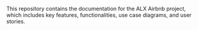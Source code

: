 This repository contains the documentation for the ALX Airbnb project, which includes key features, functionalities, use case diagrams, and user stories.
